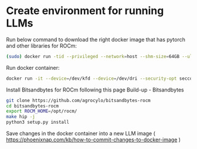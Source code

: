# Create environment for running LLMs

Run below command to download the right docker image that has pytorch and other libraries for ROCm:

```bash
(sudo) docker run -tid --privileged --network=host --shm-size=64GB --ulimit core=-1 --ulimit memlock=-1 --ulimit stack=67108864 --security-opt seccomp=unconfined --ipc=host --device=/dev/kfd --device=/dev/dri --group-add video -v /:/dockerx rocm/pytorch:rocm5.6_ubuntu20.04_py3.8_pytorch_2.0.1 
```


Run docker container:
```bash
docker run -it --device=/dev/kfd --device=/dev/dri --security-opt seccomp=unconfined --group-add video -v $(pwd):/workspace --workdir /workspace rocm/pytorch:rocm5.6_ubuntu20.04_py3.8_pytorch_2.0.1 bash
```
Install Bitsandbytes for ROCm following this page Build-up - Bitsandbytes
```bash
git clone https://github.com/agrocylo/bitsandbytes-rocm
cd bitsandbytes-rocm
export ROCM_HOME=/opt/rocm/
make hip -j
python3 setup.py install
```


Save changes in the docker container into a new LLM image ( https://phoenixnap.com/kb/how-to-commit-changes-to-docker-image )
